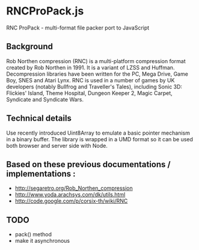 RNCProPack.js
=============

RNC ProPack - multi-format file packer port to JavaScript

## Background

Rob Northen compression (RNC) is a multi-platform compression format created by Rob Northen in 1991. It is a variant of LZSS and Huffman. Decompression libraries have been written for the PC, Mega Drive, Game Boy, SNES and Atari Lynx. RNC is used in a number of games by UK developers (notably Bullfrog and Traveller's Tales), including Sonic 3D: Flickies' Island, Theme Hospital, Dungeon Keeper 2, Magic Carpet, Syndicate and Syndicate Wars.

## Technical details

Use recently introduced Uint8Array to emulate a basic pointer mechanism in a binary buffer. The library is wrapped in a UMD format so it can be used both browser and server side with Node.

## Based on these previous documentations / implementations :

- http://segaretro.org/Rob_Northen_compression
- http://www.yoda.arachsys.com/dk/utils.html
- http://code.google.com/p/corsix-th/wiki/RNC

## TODO
- pack() method
- make it asynchronous
